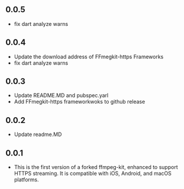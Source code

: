 ## 0.0.5
- fix dart analyze warns

## 0.0.4
- Update the download address of FFmegkit-https Frameworks
- fix dart analyze warns

## 0.0.3
- Update README.MD and pubspec.yarl 
- Add FFmegkit-https frameworkwoks to github release

## 0.0.2
- Update readme.MD

## 0.0.1
- This is the first version of a forked ffmpeg-kit, enhanced to support HTTPS streaming. It is compatible with iOS, Android, and macOS platforms.